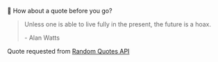 📣 How about a quote before you go?

> Unless one is able to live fully in the present, the future is a hoax.
>
> <p>- Alan Watts</p>

Quote requested from [Random Quotes API](https://github.com/lukePeavey/quotable)

